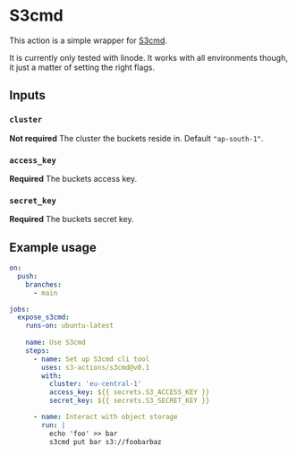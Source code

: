 # S3cmd

This action is a simple wrapper for [S3cmd](https://s3tools.org/s3cmd). 

It is currently only tested with linode. It works with all environments though, it just a matter of setting the right flags.

## Inputs

### `cluster`

**Not required** The cluster the buckets reside in. Default `"ap-south-1"`.

### `access_key`

**Required**  The buckets access key.

### `secret_key`

**Required**  The buckets secret key.
## Example usage

```yml
on:
  push:
    branches:
      - main

jobs:
  expose_s3cmd:
    runs-on: ubuntu-latest
    
    name: Use S3cmd
    steps:
      - name: Set up S3cmd cli tool
        uses: s3-actions/s3cmd@v0.1
        with:
          cluster: 'eu-central-1'
          access_key: ${{ secrets.S3_ACCESS_KEY }}
          secret_key: ${{ secrets.S3_SECRET_KEY }}

      - name: Interact with object storage
        run: |
          echo 'foo' >> bar
          s3cmd put bar s3://foobarbaz

```
